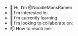 - 👋 Hi, I’m @NoodleMansRamen
- 👀 I’m interested in: 
- 🌱 I’m currently learning: 
- 💞️ I’m looking to collaborate on: 
- 📫 How to reach me: 

